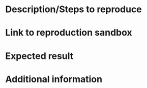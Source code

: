 <!--
Questions:
  https://groups.google.com/forum/#!forum/loopbackjs
  https://gitter.im/strongloop/loopback
Immediate support:
  https://strongloop.com/api-connect-faqs/
  https://strongloop.com/node-js/subscription-plans/
-->

# Description/Steps to reproduce

<!--
If feature: A description of the feature
If bug: Steps to reproduce
-->

# Link to reproduction sandbox

<!--
Link to an app sandbox for reproduction
-->

# Expected result

<!--
Also include actual results if bug
-->

# Additional information

<!--
Copy+paste the output of these two commands:
  node -e 'console.log(process.platform, process.arch, process.versions.node)'
  npm ls --prod --depth 0 | grep loopback
-->
